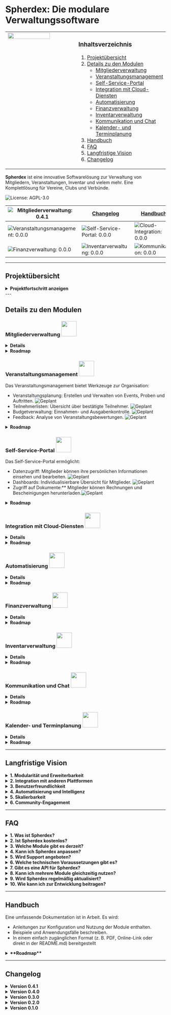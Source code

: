 # Spherdex: Die modulare Verwaltungssoftware

<table style="width: 100%; border: none;!important">
<tr>
<td style="width: 50%; vertical-align: top; border: none;!important">
<img src="https://github.com/user-attachments/assets/1b0764aa-99d3-4a2a-a38f-33e9200ef2ba" width="80%">
</td>
<td style="width: 50%; vertical-align: top; border: none;!important">

### **Inhaltsverzeichnis**
1. [Projektübersicht](#projektübersicht)
2. [Details zu den Modulen](#details-zu-den-modulen)
   - [Mitgliederverwaltung](#mitgliederverwaltung)
   - [Veranstaltungsmanagement](#veranstaltungsmanagement)
   - [Self-Service-Portal](#self-service-portal)
   - [Integration mit Cloud-Diensten](#integration-mit-cloud-diensten)
   - [Automatisierung](#automatisierung)
   - [Finanzverwaltung](#finanzverwaltung)
   - [Inventarverwaltung](#inventarverwaltung)
   - [Kommunikation und Chat](#kommunikation-und-chat)
   - [Kalender- und Terminplanung](#kalender-und-terminplanung)
3. [Handbuch](#handbuch)
4. [FAQ](#faq)
5. [Langfristige Vision](#langfristige-vision)
6. [Changelog](#changelog)

</td>
</tr>
</table>

**Spherdex** ist eine innovative Softwarelösung zur Verwaltung von Mitgliedern, Veranstaltungen, Inventar und vielem mehr. Eine Komplettlösung für Vereine, Clubs und Verbünde.

![License: AGPL-3.0](https://img.shields.io/badge/license-AGPL--3.0-blue) 

|![Mitgliederverwaltung: 0.4.1](https://img.shields.io/badge/Mitgliederverwaltung-0.4.1-green) | [Changelog](#changelog)| [Handbuch](#handbuch)| |
|---|---|---|---|
| ![Veranstaltungsmanagement: 0.0.0](https://img.shields.io/badge/Veranstaltungsmanagement-0.0.0-lightgrey) | ![Self-Service-Portal: 0.0.0](https://img.shields.io/badge/Self--Service--Portal-0.0.0-lightgrey)| ![Cloud-Integration: 0.0.0](https://img.shields.io/badge/Cloud--Integration-0.0.0-lightgrey) | ![Automatisierung: 0.0.0](https://img.shields.io/badge/Automatisierung-0.0.0-lightgrey)
| ![Finanzverwaltung: 0.0.0](https://img.shields.io/badge/Finanzverwaltung-0.0.0-lightgrey) | ![Inventarverwaltung: 0.0.0](https://img.shields.io/badge/Inventarverwaltung-0.0.0-lightgrey) | ![Kommunikation: 0.0.0](https://img.shields.io/badge/Kommunikation-0.0.0-lightgrey) | ![Kalender: 0.0.0](https://img.shields.io/badge/Kalender-0.0.0-lightgrey)

---
## **Projektübersicht**

<details>
<summary><b>Projektfortschritt anzeigen</b></summary>

Dieses Projekt umfasst folgende Module. Der Fortschritt des jeweiligen Moduls wird in Prozent angezeigt:

| Modul                           | Fortschritt                                                                 |
|-------------------------------------------------------|---------------------------------------------------------------------------------------------------------------|
|<img src="https://github.com/user-attachments/assets/95d988ab-7d1a-45bd-b20e-518f31e6ee34" width="48"> **[Mitgliederverwaltung](#mitgliederverwaltung)**| ![90%](https://progress-bar.xyz/90?title=Mitgliederverwaltung&width=300) |
|<img src="https://github.com/user-attachments/assets/c6d55ca3-b9c5-4504-ac67-015ad67af5ff" width="48"> **[Veranstaltungsmanagement](#veranstaltungsmanagement)**| ![0%](https://progress-bar.xyz/0?title=Veranstaltungsmanagement&width=300) |
|<img src="https://github.com/user-attachments/assets/6bd9da27-2b35-476e-b07d-561a460e0c6f" width="48"> **[Self-Service-Portal](#self-service-portal)**| ![0%](https://progress-bar.xyz/0?title=Self-Service-Portal&width=300) |
|<img src="https://github.com/user-attachments/assets/4041d589-fb78-401a-87ea-b9b1f8ee73cc" width="48"> **[Integration mit Cloud-Diensten](#integration-mit-cloud-diensten)**| ![0%](https://progress-bar.xyz/0?title=Cloud-Integration&width=300) |
|<img src="https://github.com/user-attachments/assets/8e904845-a574-4a9a-b1fe-724b45213eb2" width="48"> **[Automatisierung](#automatisierung)**| ![0%](https://progress-bar.xyz/0?title=Automatisierung&width=300) |
|<img src="https://github.com/user-attachments/assets/6503df2d-0d20-403c-89d7-43eefc3fcc7b" width="48"> **[Finanzverwaltung](#finanzverwaltung)**| ![0%](https://progress-bar.xyz/0?title=Finanzverwaltung&width=300) |
|<img src="https://github.com/user-attachments/assets/f74e0778-bd02-48cb-8beb-d4896227a8da" width="48"> **[Inventarverwaltung](#inventarverwaltung)**| ![0%](https://progress-bar.xyz/0?title=Inventarverwaltung&width=300) |
|<img src="https://github.com/user-attachments/assets/0eccb399-abd4-454f-8f12-180ec7ebf984" width="48"> **[Kommunikation und Chat](#kommunikation-und-chat)**| ![0%](https://progress-bar.xyz/0?title=Kommunikation&width=300) |
|<img src="https://github.com/user-attachments/assets/59e248f2-9fc2-403d-96ac-3431c924d56d" width="48"> **[Kalender- und Terminplanung](#kalender-und-terminplanung)**| ![0%](https://progress-bar.xyz/0?title=Kalenderplanung&width=300) |

</details>
---

## **Details zu den Modulen**

### **Mitgliederverwaltung** <img src="https://github.com/user-attachments/assets/95d988ab-7d1a-45bd-b20e-518f31e6ee34" width="48">
<details>
   <summary><b>Details</b></summary>
Die Mitgliederverwaltung ist das zentrale Modul von Spherdex und bietet umfassende Funktionen zur Erfassung und Organisation von Mitgliedern.

Aktuell verfügbare Funktionen:
- <ins>Mitglieder-Datenverwaltung</ins>: Verwaltung von persönlichen Daten wie Vorname, Nachname, Geburtstag und Kontaktinformationen. ![Umgesetzt](https://img.shields.io/badge/Umgesetzt-green)
- <ins>Rollenverwaltung</ins>: Zuweisung von Rollen wie Vorsitzender, Schatzmeister oder Mitglied. ![Umgesetzt](https://img.shields.io/badge/Umgesetzt-green) 
- <ins>Präfix- und Nummernänderung</ins>: Anpassung des Präfixes und der laufenden Nummer für Mitgliedsnummern. ![Umgesetzt](https://img.shields.io/badge/Umgesetzt-green) 
- <ins>MultiSelect/Checkbox für Rollen</ins>: Auswahl und Anzeige von Rollen als Checkboxen oder in einem Dropdown-Menü. ![In Entwicklung](https://img.shields.io/badge/In_Entwicklung-yellow)
- <ins>Beitragsverwaltung</ins>: Verwaltung und Nachverfolgung von Mitgliedsbeiträgen und offenen Zahlungen. ![Geplant](https://img.shields.io/badge/Geplant-lightgrey)
- <ins>Berichte und Statistiken</ins>: Erstellung von Analysen und Übersichten zur Mitgliedschaft und Beitragszahlungen. ![Geplant](https://img.shields.io/badge/Geplant-lightgrey)
- <ins>Geburtstagsbenachrichtigung</ins>: Automatischer Versand von Geburtstagsgrüßen per E-Mail. ![In Entwicklung](https://img.shields.io/badge/In_Entwicklung-yellow)
- <ins>Datenimport/-export</ins>: Import und Export von Mitgliedsdaten in Formaten wie PDF, CSV, TXT, DOC und Excel. ![Geplant](https://img.shields.io/badge/Geplant-lightgrey)

Dieses Modul bildet die Grundlage für weitere Erweiterungen und ermöglicht eine präzise Verwaltung aller Vereinsmitglieder.
</details>
<details>
<summary><b>Roadmap</b></summary>

#### Aktueller Stand
- Version: 0.4.1
- Status: In aktiver Entwicklung
- Ziel: Fertigstellung und Veröffentlichung der Mitgliederverwaltung als eigenständiges, stabiles Modul (Version 1.0.0).

#### Geplante Funktionen und Fortschritt

| Funktion                          | Status                  | Fortschritt                                                                 |
|-----------------------------------|-------------------------|-----------------------------------------------------------------------------|
| **Mitglieder-Datenverwaltung**    | **Umgesetzt**           | ![100%](https://progress-bar.xyz/100?title=Datenverwaltung&width=300)      |
| **Rollenverwaltung**              | **Umgesetzt**           | ![100%](https://progress-bar.xyz/100?title=Rollenverwaltung&width=300)     |
| **Präfix- und Nummernänderung**   | **Umgesetzt**           | ![100%](https://progress-bar.xyz/100?title=Pr%C3%A4fix-%26-Nummerierung&width=300) |
| **MultiSelect/Checkbox für Rollen** | **In Entwicklung**    | ![90%](https://progress-bar.xyz/90?title=MultiSelect-%2F-Checkbox&width=300) |
| **Beitragsverwaltung**            | **Geplant**             | ![0%](https://progress-bar.xyz/0?title=Beitragsverwaltung&width=300)       |
| **Berichte und Statistiken**      | **Geplant**             | ![0%](https://progress-bar.xyz/0?title=Berichte+%26+Statistiken&width=300) |
| **Geburtstagsbenachrichtigung**   | **In Entwicklung**      | ![10%](https://progress-bar.xyz/10?title=Geburtstagsbenachrichtigung&width=300) |
| **Datenimport/-export**           | **Geplant**             | ![0%](https://progress-bar.xyz/0?title=Datenimport-Export&width=300)       |

#### Funktionen im Detail

#### 1. Mitglieder-Datenverwaltung
- Speicherung persönlicher Daten (Vorname, Nachname, Geburtstag, Kontaktinformationen).
- Verwaltung von Mitgliedsstatus (Aktiv, Passiv, Gekündigt).

#### 2. Rollenverwaltung
- Zuweisung von Rollen wie Vorsitzender oder Schatzmeister.
- Unterstützung von Checkboxen und MultiSelect zur Darstellung der Rollen.

#### 3. Präfix- und Nummernänderung
- Anpassung des Präfixes und der laufenden Nummer für alle Mitglieder.

#### 4. MultiSelect/Checkbox für Rollen
- Endanwender kann zwischen einer Checkbox-Darstellung und einer MultiSelect-Darstellung wählen.

#### 5. Beitragsverwaltung
- Automatische Erstellung und Verwaltung von Mitgliedsbeiträgen.
- Nachverfolgung offener Zahlungen.

#### 6. Berichte und Statistiken
- Erstellung von Statistiken und Analysen zur Mitgliedschaft und Beitragszahlungen.

#### 7. Geburtstagsbenachrichtigung
- Automatische E-Mail-Benachrichtigung an Mitglieder an deren Geburtstag.

#### 8. Datenimport/-export
- **Formate für den Export:** PDF, CSV, TXT, DOC und Excel.
- **Funktionen:** 
  - Export aller Mitgliedsdaten oder nach Filterkriterien.
  - Import von Daten aus CSV und Excel.
  - Validierung der Daten beim Import.
    
#### 9. Optimierung und Debuggung

#### Ziel für Version 1.0.0
- Vollständige Umsetzung aller geplanten Funktionen.
- Testen und Stabilisieren des Moduls.
- Vorbereitung für Integration mit anderen Modulen.
</details>

### **Veranstaltungsmanagement** <img src="https://github.com/user-attachments/assets/c6d55ca3-b9c5-4504-ac67-015ad67af5ff" width="48">
Das Veranstaltungsmanagement bietet Werkzeuge zur Organisation:
- Veranstaltungsplanung: Erstellen und Verwalten von Events, Proben und Auftritten. ![Geplant](https://img.shields.io/badge/Geplant-lightgrey)
- Teilnehmerlisten: Übersicht über bestätigte Teilnehmer. ![Geplant](https://img.shields.io/badge/Geplant-lightgrey)
- Budgetverwaltung: Einnahmen- und Ausgabenkontrolle. ![Geplant](https://img.shields.io/badge/Geplant-lightgrey)
- Feedback: Analyse von Veranstaltungsbewertungen. ![Geplant](https://img.shields.io/badge/Geplant-lightgrey)

<details>
<summary><b>Roadmap</b></summary>
Folgt bald
</details>

### **Self-Service-Portal** <img src="https://github.com/user-attachments/assets/6bd9da27-2b35-476e-b07d-561a460e0c6f" width="48">
Das Self-Service-Portal ermöglicht:
- Datenzugriff: Mitglieder können ihre persönlichen Informationen einsehen und bearbeiten. ![Geplant](https://img.shields.io/badge/Geplant-lightgrey)
- Dashboards: Individualisierbare Übersicht für Mitglieder. ![Geplant](https://img.shields.io/badge/Geplant-lightgrey)
- Zugriff auf Dokumente:** Mitglieder können Rechnungen und Bescheinigungen herunterladen.![Geplant](https://img.shields.io/badge/Geplant-lightgrey)

<details>
<summary><b>Roadmap</b></summary>
Folgt bald
</details>

### Integration mit Cloud-Diensten <img src="https://github.com/user-attachments/assets/4041d589-fb78-401a-87ea-b9b1f8ee73cc" width="48">
<details>
   <summary><b>Details</b></summary>
Dieses Modul integriert die Software nahtlos mit Cloud-Lösungen:
- Dateiverwaltung: Automatische Synchronisation mit Nextcloud. ![Geplant](https://img.shields.io/badge/Geplant-lightgrey)
- Benutzerverwaltung: Erstellung von Cloud-Accounts direkt über die Software. ![Geplant](https://img.shields.io/badge/Geplant-lightgrey)
- Automatische Backups: Regelmäßige Sicherung von Daten in der Cloud. ![Geplant](https://img.shields.io/badge/Geplant-lightgrey)
</details>

<details>
<summary><b>Roadmap</b></summary>
Folgt bald
</details>

### Automatisierung <img src="https://github.com/user-attachments/assets/8e904845-a574-4a9a-b1fe-724b45213eb2" width="48">
<details>
   <summary><b>Details</b></summary>
Automatisierung reduziert manuellen Aufwand:
- Benachrichtigungen:** Erinnerungen zu Geburtstagen, Zahlungen und Fristen. ![Geplant](https://img.shields.io/badge/Geplant-lightgrey)
- Zeitgesteuerte Aktionen:** Versand von Nachrichten und Reports zu festgelegten Zeiten. ![Geplant](https://img.shields.io/badge/Geplant-lightgrey)
-  Workflows:** Automatische Abläufe für häufige Aufgaben. ![Geplant](https://img.shields.io/badge/Geplant-lightgrey)
</details>

<details>
<summary><b>Roadmap</b></summary>
Folgt bald
</details>

### Finanzverwaltung <img src="https://github.com/user-attachments/assets/6503df2d-0d20-403c-89d7-43eefc3fcc7b" width="48">
<details>
   <summary><b>Details</b></summary>
Die Finanzverwaltung bietet:
- Einnahmen und Ausgaben: Detaillierte Nachverfolgung aller finanziellen Aktivitäten. ![Geplant](https://img.shields.io/badge/Geplant-lightgrey)
- Spendenmanagement: Erstellung und Verwaltung von Spendenquittungen. ![Geplant](https://img.shields.io/badge/Geplant-lightgrey)
- Berichte: Steuerkonforme Jahresabschlüsse. ![Geplant](https://img.shields.io/badge/Geplant-lightgrey)
</details>

<details>
<summary><b>Roadmap</b></summary>
Folgt bald
</details>

### Inventarverwaltung <img src="https://github.com/user-attachments/assets/f74e0778-bd02-48cb-8beb-d4896227a8da" width="48"> 
<details>
   <summary><b>Details</b></summary>
Dieses Modul hilft bei der Verwaltung von Ressourcen:
- Materialübersicht: Bestandsverwaltung von Technik, Kostümen und Materialien. ![Geplant](https://img.shields.io/badge/Geplant-lightgrey)
- Reservierungen: Zuweisung von Ressourcen zu Veranstaltungen. ![Geplant](https://img.shields.io/badge/Geplant-lightgrey)
- Bestandswarnungen: Automatische Benachrichtigungen bei niedrigem Bestand. ![Geplant](https://img.shields.io/badge/Geplant-lightgrey)
</details>

<details>
<summary><b>Roadmap</b></summary>
Folgt bald
</details>

### Kommunikation und Chat <img src="https://github.com/user-attachments/assets/0eccb399-abd4-454f-8f12-180ec7ebf984" width="48">
<details>
   <summary><b>Details</b></summary>
Das Modul Kommunikation und Chat ermöglicht: 
- Interne Kommunikation: Nachrichten und Diskussionen innerhalb des Teams. ![Geplant](https://img.shields.io/badge/Geplant-lightgrey)
- Broadcast-Nachrichten: Einfache Kommunikation mit allen Mitgliedern. ![Geplant](https://img.shields.io/badge/Geplant-lightgrey)
- E-Mail-Integration: Versand von Benachrichtigungen direkt aus der Software. ![Geplant](https://img.shields.io/badge/Geplant-lightgrey)
</details>

<details>
<summary><b>Roadmap</b></summary>
Folgt bald
</details>

### Kalender- und Terminplanung <img src="https://github.com/user-attachments/assets/59e248f2-9fc2-403d-96ac-3431c924d56d" width="48">
<details>
   <summary><b>Details</b></summary>
Zur Optimierung von Zeitplänen:
- Kalendersynchronisation: Verbindung mit externen Kalenderdiensten. ![Geplant](https://img.shields.io/badge/Geplant-lightgrey)
- Gruppenkalender: Übersicht über gemeinsame Termine. ![Geplant](https://img.shields.io/badge/Geplant-lightgrey)
- Erinnerungen: Automatische Benachrichtigungen zu wichtigen Terminen. ![Geplant](https://img.shields.io/badge/Geplant-lightgrey)
</details>

<details>
<summary><b>Roadmap</b></summary>
Folgt bald
</details>

---

## **Langfristige Vision**

<details>
<summary><b>1. Modularität und Erweiterbarkeit</b></summary>
Spherdex soll ein vollständig modulares System werden, das beliebig erweitert und individuell an die Anforderungen von Vereinen, Clubs und Organisationen angepasst werden kann.
</details>

<details>
<summary><b>2. Integration mit anderen Plattformen</b></summary>
Durch API-Unterstützung und Cloud-Integrationen sollen Daten und Prozesse nahtlos mit anderen Tools verbunden werden können.
</details>

<details>
<summary><b>3. Benutzerfreundlichkeit</b></summary>
Die Benutzeroberfläche wird kontinuierlich optimiert, um eine einfache Bedienung ohne tiefgehende technische Vorkenntnisse zu gewährleisten.
</details>

<details>
<summary><b>4. Automatisierung und Intelligenz</b></summary>
Durch KI-gestützte Features, wie automatische Erinnerungen und Analysen, soll Spherdex den Verwaltungsaufwand weiter reduzieren.
</details>

<details>
<summary><b>5. Skalierbarkeit</b></summary>
Die Software wird so entwickelt, dass sie für kleine Vereine genauso geeignet ist wie für größere Organisationen mit komplexen Strukturen.
</details>

<details>
<summary><b>6. Community-Engagement</b></summary>
Eine aktive Community wird gefördert, um Ideen und Feedback auszutauschen, neue Features zu entwickeln und die Software weiter voranzutreiben.
</details>

---

## **FAQ**

<details>
<summary><b>1. Was ist Spherdex?</b></summary>
Spherdex ist eine modulare Softwarelösung zur Verwaltung von Mitgliedern, Veranstaltungen, Finanzen, Inventar und mehr – ideal für Vereine, Clubs und ähnliche Organisationen.
</details>

<details>
<summary><b>2. Ist Spherdex kostenlos?</b></summary>
Ja, Spherdex ist kostenfrei und bleibt es auch in der Basisversion. Einige erweiterte Funktionen oder Module könnten jedoch in Zukunft kostenpflichtig werden, um die entstehenden Entwicklungs- und Betriebskosten zu decken. Dies betrifft beispielsweise Premium-Features oder spezielle Integrationen, die über den grundlegenden Funktionsumfang hinausgehen.
</details>

<details>
<summary><b>3. Welche Module gibt es derzeit?</b></summary>
Aktuell wird die Mitgliederverwaltung (Version 0.4.1) entwickelt. Weitere Module wie Veranstaltungsmanagement, Finanzverwaltung und Inventarverwaltung sind in Planung.
</details>

<details>
<summary><b>4. Kann ich Spherdex anpassen?</b></summary>
Ja, Spherdex ist so gestaltet, dass es leicht an spezifische Anforderungen angepasst werden kann. Entwickler können eigene Module hinzufügen oder bestehende Module erweitern.
</details>

<details>
<summary><b>5. Wird Support angeboten?</b></summary>
Da Spherdex Open Source ist, erfolgt der Support durch die Community. In der Zukunft ist ein Forum oder ein Wiki für häufige Fragen und Antworten geplant.
</details>

<details>
<summary><b>6. Welche technischen Voraussetzungen gibt es?</b></summary>
Spherdex basiert auf Frappe/ERPNext und benötigt eine entsprechende Serverumgebung. Eine detaillierte Installationsanleitung ist in Arbeit.
</details>

<details>
<summary><b>7. Gibt es eine API für Spherdex?</b></summary>
Eine API ist in Planung und wird in zukünftigen Versionen implementiert, um Integrationen mit anderen Systemen zu erleichtern.
</details>

<details>
<summary><b>8. Kann ich mehrere Module gleichzeitig nutzen?</b></summary>
Ja, sobald die Module verfügbar sind, können sie beliebig kombiniert und eingesetzt werden. Jedes Modul ist eigenständig, die Mitgliederverwaltung ist jedoch Voraussetzung.
</details>

<details>
<summary><b>9. Wird Spherdex regelmäßig aktualisiert?</b></summary>
Ja, regelmäßige Updates und neue Funktionen sind geplant, um die Software kontinuierlich zu verbessern.
</details>

<details>
<summary><b>10. Wie kann ich zur Entwicklung beitragen?</b></summary>
Sie können zur Entwicklung beitragen, indem Sie Vorschläge einreichen, Code beisteuern oder die Software testen. Mehr Informationen dazu folgen bald.
</details>

--- 

## Handbuch
Eine umfassende Dokumentation ist in Arbeit. Es wird:
- Anleitungen zur Konfiguration und Nutzung der Module enthalten.
- Beispiele und Anwendungsfälle beschreiben.
- In einem einfach zugänglichen Format (z. B. PDF, Online-Link oder direkt in der README.md) bereitgestellt

<details>
<summary><b>**Roadmap**</b></summary>

| Bereich                         | Fortschritt                                                                 |
|---------------------------------|-----------------------------------------------------------------------------|
| **Installationsanleitung**      | ![0%](https://progress-bar.xyz/0?title=Installationsanleitung&width=300)   |
| **Erste Schritte**              | ![0%](https://progress-bar.xyz/0?title=Erste+Schritte&width=300)           |
| **Benutzerhandbuch**            | ![0%](https://progress-bar.xyz/0?title=Benutzerhandbuch&width=300)         |
| **Entwicklerhandbuch**          | ![0%](https://progress-bar.xyz/0?title=Entwicklerhandbuch&width=300)       |
| **API-Dokumentation**           | ![0%](https://progress-bar.xyz/0?title=API-Dokumentation&width=300)        |
| **Fehlerbehebung und Support**  | ![0%](https://progress-bar.xyz/0?title=Fehlerbehebung+und+Support&width=300) |

### Installationsanleitung
- Detaillierte Schritte zur Installation der Software. ![Geplant](https://img.shields.io/badge/Geplant-lightgrey)
- Fehlerbehebung bei Installationsproblemen. ![Geplant](https://img.shields.io/badge/Geplant-lightgrey)

### Erste Schritte
- Einführung in die Benutzeroberfläche und Grundfunktionen. ![Geplant](https://img.shields.io/badge/Geplant-lightgrey)
- Anleitungen zur ersten Konfiguration. ![Geplant](https://img.shields.io/badge/Geplant-lightgrey)

### Benutzerhandbuch
- Ausführliche Beschreibung der Module und Funktionen. ![Geplant](https://img.shields.io/badge/Geplant-lightgrey)
- Empfehlungen für die optimale Nutzung. ![Geplant](https://img.shields.io/badge/Geplant-lightgrey)

### Entwicklerhandbuch
- Leitfäden für Entwickler zur Erweiterung der Software. ![Geplant](https://img.shields.io/badge/Geplant-lightgrey)
- Beispiele für API- und Modulnutzung. ![Geplant](https://img.shields.io/badge/Geplant-lightgrey)
</details>

---
## **Changelog**

<details>
<summary><b>Version 0.4.1</b></summary>
<ul>
  <li><b>Behoben:</b> Das Feld "Standard Rollen-Anzeigemodus" hat nach der Installation keinen Standardwert angezeigt.</li>
  <li><b>Neu:</b> Beispielrollen werden jetzt korrekt installiert.</li>
</ul>
</details>

<details>
<summary><b>Version 0.4.0</b></summary>
<ul>
  <li><b>Neu:</b> Grundlegende Mitglieder-Datenverwaltung hinzugefügt.</li>
  <li><b>Neu:</b> Möglichkeit zur Präfix- und Nummernänderung eingeführt.</li>
  <li><b>Neu:</b> Erste Version der Rollenverwaltung implementiert.</li>
</ul>
</details>

<details>
<summary><b>Version 0.3.0</b></summary>
<ul>
  <li><b>Neu:</b> Projektstruktur und grundlegendes Framework aufgesetzt.</li>
  <li><b>Neu:</b> Initiale Modulübersicht hinzugefügt.</li>
</ul>
</details>

<details>
<summary><b>Version 0.2.0</b></summary>
<ul>
  <li><b>Neu:</b> Konzept für die Mitgliederverwaltung definiert.</li>
  <li><b>Neu:</b> Initialer Aufbau des Repositorys und Grundfunktionen geplant.</li>
</ul>
</details>

<details>
<summary><b>Version 0.1.0</b></summary>
<ul>
  <li><b>Neu:</b> Projektstart und Festlegung der modularen Struktur.</li>
</ul>
</details>
